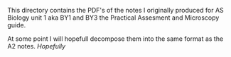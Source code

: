 This directory contains the PDF's of the notes I originally produced for AS Biology unit 1 aka BY1 and BY3 the Practical Assesment and Microscopy guide.

At some point I will hopefull decompose them into the same format as the A2 notes. *Hopefully*
